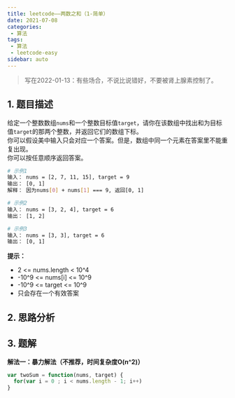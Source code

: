 ```yaml
---
title: leetcode——两数之和（1-简单）
date: 2021-07-08
categories:
 - 算法
tags:
 - 算法
 - leetcode-easy
sidebar: auto
--- 
```


> 写在2022-01-13：有些场合，不说比说错好，不要被肾上腺素控制了。  

## 1. 题目描述
给定一个整数数组`nums`和一个整数目标值`target`，请你在该数组中找出和为目标值`target`的那两个整数，并返回它们的数组下标。  
你可以假设美中输入只会对应一个答案。但是，数组中同一个元素在答案里不能重复出现。  
你可以按任意顺序返回答案。

```bash
# 示例1
输入： nums = [2, 7, 11, 15], target = 9
输出： [0, 1]
解释： 因为nums[0] + nums[1] === 9, 返回[0, 1]

# 示例2
输入： nums = [3, 2, 4], target = 6
输出： [1, 2]

# 示例3
输入： nums = [3, 3], target = 6
输出： [0, 1]
```

**提示：**  
- 2 <= nums.length < 10^4
- -10^9 <= nums[i] <= 10^9
- -10^9 <= target <= 10^9
- 只会存在一个有效答案

## 2. 思路分析
## 3. 题解
**解法一：暴力解法（不推荐，时间复杂度O(n^2)）**  
```js
var twoSum = function(nums, target) {
  for(var i = 0 ; i < nums.length - 1; i++)
}
```